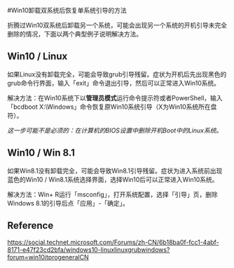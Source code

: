 #Win10卸载双系统后恢复单系统引导的方法

折腾过Win10双系统后卸载另一个系统，可能会出现另一个系统的开机引导未完全删除的情况，下面以两个典型例子说明解决方法。

## Win10 / Linux

如果Linux没有卸载完全，可能会导致grub引导残留。症状为开机后先出现黑色的grub命令行界面，输入「exit」命令退出引导，然后可以正常进入Win10系统。

解决方法：在Win10系统下以**管理员模式**运行命令提示符或者PowerShell，输入「bcdboot X:\Windows」命令恢复原Win10系统引导（X为Win10系统所在盘符）。

*这一步可能不是必须的：在计算机的BIOS设置中删除开机Boot中的Linux系统。*

## Win10 / Win 8.1

如果Win8.1没有卸载完全，可能会导致Win8.1引导残留。症状为进入系统前出现蓝色的Win10 / Win8.1系统选择界面，选择Win10后可以正常进入Win10系统。

解决方法：Win+ R运行「msconfig」，打开系统配置，选择「引导」页，删除Windows 8.1的引导后点「应用」-「确定」。

## Reference

https://social.technet.microsoft.com/Forums/zh-CN/6b18ba0f-fcc1-4abf-8171-e47f23cd2bfa/windows10-linuxlinuxgrubwindows?forum=win10itprogeneralCN